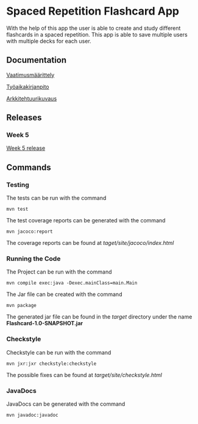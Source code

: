# Spaced Repetition Flashcard App

With the help of this app the user is able to create and study different flashcards in a spaced repetition. This app is able to save multiple users with multiple decks for each user.

## Documentation
[Vaatimusmäärittely](https://github.com/Alex-Elias/ot-harjoitustyo/blob/master/dokumentaatio/vaatimusmaarittely.md)

[Työaikakirjanpito](https://github.com/Alex-Elias/ot-harjoitustyo/blob/master/dokumentaatio/tuntikirjanpito.md)

[Arkkitehtuurikuvaus](https://github.com/Alex-Elias/ot-harjoitustyo/blob/master/dokumentaatio/arkkitehtuuri.md)



## Releases

### Week 5

[Week 5 release](https://github.com/Alex-Elias/ot-harjoitustyo/releases/tag/viikko5)


## Commands

### Testing

The tests can be run with the command


`mvn test`


The test coverage reports can be generated with the command


`mvn jacoco:report`


The coverage reports can be found at *taget/site/jacoco/index.html*

### Running the Code

The Project can be run with the command


`mvn compile exec:java -Dexec.mainClass=main.Main`


The Jar file can be created with the command


`mvn package`


The generated jar file can be found in the *target* directory under the name **Flashcard-1.0-SNAPSHOT.jar**


### Checkstyle

Checkstyle can be run with the command


`mvn jxr:jxr checkstyle:checkstyle`


The possible fixes can be found at *target/site/checkstyle.html*


### JavaDocs

JavaDocs can be generated with the command

`mvn javadoc:javadoc`


